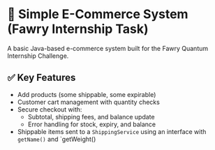 # 🛒 Simple E-Commerce System (Fawry Internship Task)

A basic Java-based e-commerce system built for the Fawry Quantum Internship Challenge.

## ✅ Key Features
- Add products (some shippable, some expirable)
- Customer cart management with quantity checks
- Secure checkout with:
  - Subtotal, shipping fees, and balance update
  - Error handling for stock, expiry, and balance
- Shippable items sent to a `ShippingService` using an interface with `getName()` and `getWeight()
